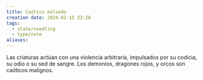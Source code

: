 ```yaml
---
title: Caótico malvado
creation date: 2024-02-15 23:28
tags:
  - state/seedling
  - type/note
aliases:
---
```

Las criaturas actúan con una violencia arbitraria, impulsados por su codicia, su odio o su sed de sangre. Los demonios, dragones rojos, y orcos son caóticos malignos.
